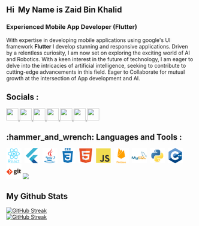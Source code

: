 <h2>
  Hi <img src="https://user-images.githubusercontent.com/18350557/176309783-0785949b-9127-417c-8b55-ab5a4333674e.gif" alt="" style="max-width: 100%; display: inline-block;" data-target="animated-image.originalImage">
My Name is Zaid Bin Khalid
</h2>
<h3>
  Experienced Mobile App Developer (Flutter)
</h3>
<p dir="auto">
  With expertise in developing mobile applications using google's UI framework <b>Flutter</b> I develop stunning and responsive applications. Driven by a relentless curiosity, I am now set on exploring the exciting world of AI and Robotics. With a keen interest in the future of technology, I am eager to delve into the intricacies of artificial intelligence, seeking to contribute to cutting-edge advancements in this field. Eager to Collaborate for mutual growth at the intersection of App development and AI.
</p>
<!---
zaid123khalid/zaid123khalid is a ✨ special ✨ repository because its `README.md` (this file) appears on your GitHub profile.
You can click the Preview link to take a look at your changes.
---><h2> Socials :</h2>
<p align="left" dir="auto">
  <a href="https://dev.to/zaid123khalid" rel="nofollow">
    <themed-picture data-catalyst-inline="true" data-catalyst=""
      ><picture>
        <source
          media="(prefers-color-scheme: light),(prefers-color-scheme: dark)"
          srcset="
            https://raw.githubusercontent.com/danielcranney/readme-generator/main/public/icons/socials/devdotto-dark.svg
          "
          class="source-dark"
        />
        <source
          media="not all"
          srcset="
            https://raw.githubusercontent.com/danielcranney/readme-generator/main/public/icons/socials/devdotto.svg
          "
          class="source-light"
        />
        <img
          src="https://raw.githubusercontent.com/danielcranney/readme-generator/main/public/icons/socials/devdotto.svg"
          width="32"
          height="32"
          style="visibility: visible; max-width: 100%"
        /> </picture
    ></themed-picture>
  </a>
  <a href="https://www.facebook.com/zaid.khalid.37625843/" rel="nofollow">
    <themed-picture data-catalyst-inline="true" data-catalyst=""
      ><picture>
        <source
          media="(prefers-color-scheme: light),(prefers-color-scheme: dark)"
          srcset="
            https://raw.githubusercontent.com/danielcranney/readme-generator/main/public/icons/socials/facebook-dark.svg
          "
          class="source-dark"
        />
        <source
          media="not all"
          srcset="
            https://raw.githubusercontent.com/danielcranney/readme-generator/main/public/icons/socials/facebook.svg
          "
          class="source-light"
        />
        <img
          src="https://raw.githubusercontent.com/danielcranney/readme-generator/main/public/icons/socials/facebook.svg"
          width="32"
          height="32"
          style="visibility: visible; max-width: 100%"
        /> </picture
    ></themed-picture>
  </a>
  <a href="https://www.github.com/zaid123khalid">
    <themed-picture data-catalyst-inline="true" data-catalyst=""
      ><picture>
        <source
          media="(prefers-color-scheme: light),(prefers-color-scheme: dark)"
          srcset="
            https://raw.githubusercontent.com/danielcranney/readme-generator/main/public/icons/socials/github-dark.svg
          "
          class="source-dark"
        />
        <source
          media="not all"
          srcset="
            https://raw.githubusercontent.com/danielcranney/readme-generator/main/public/icons/socials/github.svg
          "
          class="source-light"
        />
        <img
          src="https://raw.githubusercontent.com/danielcranney/readme-generator/main/public/icons/socials/github.svg"
          width="32"
          height="32"
          style="visibility: visible; max-width: 100%"
        /> </picture
    ></themed-picture>
  </a>
  <a href="https://www.instagram.com/_zaid.khalid/" rel="nofollow">
    <themed-picture data-catalyst-inline="true" data-catalyst=""
      ><picture>
        <source
          media="(prefers-color-scheme: light),(prefers-color-scheme: dark)"
          srcset="/abdullahabid04/abdullahabid04/raw/main/undefined"
          class="source-dark"
        />
        <source
          media="not all"
          srcset="
            https://raw.githubusercontent.com/danielcranney/readme-generator/main/public/icons/socials/instagram.svg
          "
          class="source-light"
        />
        <img
          src="https://raw.githubusercontent.com/danielcranney/readme-generator/main/public/icons/socials/instagram.svg"
          width="32"
          height="32"
        /> </picture
    ></themed-picture>
  </a>
  <a href="https://medium.com/@zaidbinkhalid" rel="nofollow">
    <themed-picture data-catalyst-inline="true" data-catalyst=""
      ><picture>
        <source
          media="(prefers-color-scheme: light),(prefers-color-scheme: dark)"
          srcset="
            https://raw.githubusercontent.com/danielcranney/readme-generator/main/public/icons/socials/medium-dark.svg
          "
          class="source-dark"
        />
        <source
          media="not all"
          srcset="
            https://raw.githubusercontent.com/danielcranney/readme-generator/main/public/icons/socials/medium.svg
          "
          class="source-light"
        />
        <img
          src="https://raw.githubusercontent.com/danielcranney/readme-generator/main/public/icons/socials/medium.svg"
          width="32"
          height="32"
          style="visibility: visible; max-width: 100%"
        /> </picture
    ></themed-picture>
  </a>
  <a
    href="https://stackoverflow.com/users/20469267/zaid-khalid"
    rel="nofollow"
  >
    <themed-picture data-catalyst-inline="true" data-catalyst=""
      ><picture>
        <source
          media="(prefers-color-scheme: light),(prefers-color-scheme: dark)"
          srcset="/abdullahabid04/abdullahabid04/raw/main/undefined"
          class="source-dark"
        />
        <source
          media="not all"
          srcset="
            https://raw.githubusercontent.com/danielcranney/readme-generator/main/public/icons/socials/stackoverflow.svg
          "
          class="source-light"
        />
        <img
          src="https://raw.githubusercontent.com/danielcranney/readme-generator/main/public/icons/socials/stackoverflow.svg"
          width="32"
          height="32"
        /> </picture
    ></themed-picture>
  </a>
  <a href="https://www.threads.net/@_zaid.khalid" rel="nofollow">
    <themed-picture data-catalyst-inline="true" data-catalyst=""
      ><picture>
        <source
          media="(prefers-color-scheme: light),(prefers-color-scheme: dark)"
          srcset="
            https://raw.githubusercontent.com/danielcranney/readme-generator/main/public/icons/socials/threads-dark.svg
          "
          class="source-dark"
        />
        <source
          media="not all"
          srcset="
            https://raw.githubusercontent.com/danielcranney/readme-generator/main/public/icons/socials/threads.svg
          "
          class="source-light"
        />
        <img
          src="https://raw.githubusercontent.com/danielcranney/readme-generator/main/public/icons/socials/threads.svg"
          width="32"
          height="32"
          style="visibility: visible; max-width: 100%"
        /> </picture
    ></themed-picture>
  </a>
</p>
<h2>:hammer_and_wrench: Languages and Tools :</h2>
<div>
  <img src="https://github.com/devicons/devicon/blob/master/icons/react/react-original-wordmark.svg" title="React" alt="React" width="40" height="40"/>&nbsp;
  <img src="https://github.com/devicons/devicon/blob/master/icons/flutter/flutter-original.svg" title="Flutter" alt="Flutter" width="40" height="40"/>&nbsp;
  <img src="https://github.com/devicons/devicon/blob/master/icons/java/java-original.svg" title="Java" alt="Java" width="40" height="40"/>&nbsp;
  <img src="https://github.com/devicons/devicon/blob/master/icons/css3/css3-plain-wordmark.svg"  title="CSS3" alt="CSS" width="40" height="40"/>&nbsp;
  <img src="https://github.com/devicons/devicon/blob/master/icons/html5/html5-original.svg" title="HTML5" alt="HTML" width="40" height="40"/>&nbsp;
  <img src="https://github.com/devicons/devicon/blob/master/icons/javascript/javascript-original.svg" title="JavaScript" alt="JavaScript" width="40" height="40"/>&nbsp;
  <img src="https://github.com/devicons/devicon/blob/master/icons/firebase/firebase-plain-wordmark.svg" title="Firebase" alt="Firebase" width="40" height="40"/>&nbsp;
  <img src="https://github.com/devicons/devicon/blob/master/icons/mysql/mysql-original-wordmark.svg" title="MySQL"  alt="MySQL" width="40" height="40"/>&nbsp;
  <img src="https://github.com/devicons/devicon/blob/master/icons/python/python-original.svg" title="Python" alt="Python" width="40" height="40"/>&nbsp;
  <img src="https://github.com/devicons/devicon/blob/master/icons/cplusplus/cplusplus-original.svg" title="C++" alt="C++" width="40" height="40"/>&nbsp;
  <img src="https://github.com/devicons/devicon/blob/master/icons/git/git-original-wordmark.svg" title="Git" **alt="Git" width="40" height="40"/>
  <img src="https://cdn.jsdelivr.net/gh/devicons/devicon@latest/icons/laravel/laravel-original.svg" />
</div>
<h2>My Github Stats</h2>
<a href="https://git.io/streak-stats"><img src="https://github-readme-streak-stats.herokuapp.com?user=zaid123khalid&theme=dark&background=000000" alt="GitHub Streak"/></a><br/>
<a href="https://git.io/streak-stats"><img src="https://github-readme-stats.vercel.app/api/top-langs/?username=zaid123khalid&theme=dark&background=000000" alt="GitHub Streak"/></a>
